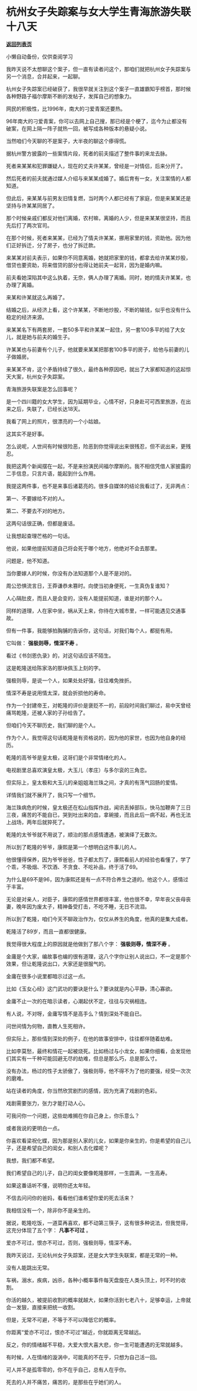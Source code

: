 # 杭州女子失踪案与女大学生青海旅游失联十八天

[**返回列表页**](/gzh/记忆承载)

小懒自动备份，仅供查阅学习

我昨天说不太想聊这个案子，但一直有读者问这个，那咱们就把杭州女子失踪案与另一个消息，合并起来，一起聊。

  

杭州女子失踪案已经破获了，我很早就关注到这个案子一直雄霸知乎榜首，那时候各种野路子福尔摩斯不断的发帖子，发挥自己的想象力。

  

网民的积极性，比1996年，南大的刁爱青案还要热。

  

96年南大的刁爱青案，你可以去网上自己搜，那已经是个梗了，迄今为止都没有破案，在网上隔一阵子就热一回，被写成各种版本的悬疑小说。

  

当然咱们今天聊的不是案子，大半夜的聊这个瘆得慌。

  

据杭州警方披露的一些案情片段，死者的前夫描述了整件事的来龙去脉。

  

死者来某某和犯罪嫌疑人，现在的丈夫许某某，曾经是一对情侣，后来分开了。

  

然后死者的前夫就通过媒人介绍与来某某成婚了。婚后育有一女，关注案情的人都知道。

  

但此后，来某某与前男友旧情复燃，当时两个人都已经有了家庭，但是来某某还是坚持与许某某同居了。

  

那个时候亲戚们都反对他们离婚，农村嘛，离婚的人少，但是来某某很坚持，而且先后打了两次官司。

  

在那个时候，死者来某某，已经为了情夫许某某，挪用家里的钱，资助他。因为他们正好拆迁，分了房子，也分了拆迁款。

  

来某某对前夫表示，如果你不同意离婚，她就把家里的钱，都拿去给许某某炒股，借贷也要资助，将来借贷的部分也得让她前夫一起背，因为是婚内嘛。

  

前夫看她深陷其中这么执着，无奈，俩人办理了离婚。同时，她的情夫许某某，也办理了离婚。

  

来某和许某就这么再婚了。

  

结婚之后，从经济上看，这个许某某，不断地炒股，不断的输钱，似乎也没有什么稳定的经济来源。

  

来某某名下有两套房，一套50多平和许某某一起住，另一套100多平的给了大女儿，就是她与前夫的婚生子。

  

许某某也与前妻有个儿子，他就要来某某把那套100多平的房子，给他与前妻的儿子做婚房。

  

来某某不肯，这个矛盾持续了很久，最终各种原因吧，就出了大家都知道的这起惊天大案，杭州女子失踪案。

  

青海旅游失联案是怎么回事呢？

  

是一个四川籍的女大学生，因为延期毕业，心情不好，只身赴可可西里旅游，在出来之后，失联了，已经长达18天。

  

我看了网上的照片，很漂亮的一个小姑娘。

  

这其实不是好事。

  

怎么说呢，人世间有时候很险恶，险恶到你觉得说出来很残忍，但不说出来，更残忍。

  

我把这两个新闻摆在一起，不是来扮演民间福尔摩斯的。我不相信凭借人家披露的二手信息，只言片语，能起到什么作用。

  

我提这两件事，也不是来事后诸葛亮的。很多自媒体的结论我看过了，无非两点：

  

第一、不要嫁给不对的人。

第二、不要去不对的地方。

  

这两句话很正确，但都是废话。

  

让我想起查理芒格的一句话。

  

他说，如果他提前知道自己将会死于哪个地方，他绝对不会去那里。

  

问题是，他不知道。

  

当你要嫁人的时候，你没有办法知道那个人是不是对的。

  

周公恐惧流言日，王莽谦恭未篡时。向使当初身便死，一生真伪复谁知？

  

人心隔肚皮，而且人是会变的，没有人能提前知道，谁是对的那个人。

  

同样的道理，人在家中坐，祸从天上来，你待在大城市里，一样可能遇见交通事故。  

  

但有一件事，我能够拍胸脯的告诉你，这句话，对我们每个人，都挺有用。

  

它叫做： **强极则辱，情深不寿** 。

  

看过《书剑恩仇录》的，对这句话应该不陌生。

  

这是乾隆送给陈家洛的那块佩玉上刻的字。

  

强极则辱，是说一个人，如果处处好强，往往难免挫折。

  

情深不寿是说用情太深，就会折损他的寿命。  

  

作为一个封建帝王，对乾隆的评价是褒贬不一的，前段时间我们聊过，易中天曾经痛骂乾隆，还被人家的子孙给告了。

  

但咱们今天不聊历史，我们聊的是个人。

  

作为个人，我觉得这句话乾隆是有资格说的，因为他的家世，也因为他自身的经历。

  

乾隆的高爷爷是皇太极，这哥们是个非常情绪化的人。

  

电视剧里总喜欢演皇太极，大玉儿（孝庄）与多尔衮的三角恋。

  

但实际上，皇太极和大玉儿的亲姐姐海兰珠之间，才真的有荡气回肠的爱情。

  

详情我们就不展开了，我只写一个细节。

  

海兰珠病危的时候，皇太极还在松山指挥作战，闻讯丢掉部队，快马加鞭奔了三日三夜，痛苦的不能自已，哭到吐出来的血，拿碗接，而且此后一病不起，再也无法上战场，两年后就猝死了。

  

乾隆的太爷爷就不用说了，顺治的那点感情遭遇，被演绎了无数次。

  

所以到了乾隆的爷爷，康熙是第一个想明白这件事儿的人。

  

他很懂得保养，因为爷爷爸爸，性子都太烈了，康熙看前人的经验也看懂了，学了个乖，不吸烟、不饮酒、不贪食、不吃补品，终于活了69。

  

为什么是69不是96，因为康熙还是有一点不符合养生之道的。他这个人，感情过于丰富。

  

无论是对亲人，对臣子，康熙的感情世界都很丰富，他也很不幸，早年丧父丧母丧妻，晚年因为废太子，精神备受打击，不吃不睡，无日不流泪。

  

所以到了乾隆，咱们今天不聊政治作为，仅仅从养生的角度，他真的是集大成者。

  

乾隆活了89岁，而且一直都很健康。

  

我觉得很大程度上的原因就是他做到了那八个字： **强极则辱，情深不寿** 。

  

金庸是个大家，编故事也编的很有道理，这八个字你让别人说出口，不一定是那个效果，但让乾隆说出口，大家还是很服气的。

  

金庸在很多小说里都暗示过这一点。

  

比如《玉女心经》这门武功的要诀是什么？要诀就是内心平静，清心寡欲。

  

金庸不止一次的在暗示读者，心潮起伏不定，往往与灾祸相连。

  

有人说，不对呀，金庸写情不是高手么？情到深处不能自已。

  

问世间情为何物，直教人生死相许。

  

但实际上，那些情到深处的例子，在他的故事安排中，往往都伴随着劫难。

  

比如李莫愁，最终和情花一起被烧死。比如杨过与小龙女，如果你细看，会发现他们其实有一千种可能回避无尽的劫难，但总是那么巧，总是那么寸。

  

没有办法，杨过的性子太骄傲了，强极则辱，他不得不为了他的要强，经受一次次的磨难。

  

站在读者的角度，你当然欣赏剧烈的感情，因为充满了戏剧的色彩。

  

戏剧需要张力，张力才能打动人心。

  

可我问你一个问题，这些劫难搁在你自己身上，你乐意么？

  

或者我说的更明白一点。

  

你喜欢看梁祝化蝶，因为那是别人家的儿女，如果是你亲生的，你是希望的自己儿子，还是希望自己的闺女，和别人去化蝶呢？

  

我想，我们都不希望。

  

我们希望自己的儿子，自己的闺女要像乾隆那样，一生圆满，一生高寿。

  

如果这番话听不懂，说明你还太年轻。

  

不信去问问你的爸妈，看看他们谁希望你爱的死去活来？

  

我相信没有一个，除非你不是亲生的。

  

据说，乾隆吃饭，一道菜再喜欢，都不动第三筷子，这有很多种说法，但我觉得，这充分体现了五个字： **凡事不可过** 。

  

爱亦不可过，恨亦不可过，否则，强极则辱，情深不寿。

  

我昨天说过，无论杭州女子失踪案，还是女大学生失联案，都是无常的一种。

  

没有人能跳出无常。

  

车祸，溺水，疾病，凶杀，各种小概率事件每天盘旋在人类头顶上，时不时的收割。

  

你活的越久，被提前收割的概率就越大，如果你活到七老八十，足够幸运，上帝就会一发狠，直接来把统一收割。

  

但是，无常不可避，不等于不可以降低它的概率。

  

你距离“爱亦不可过，恨亦不可过”越近，你就距离无常越远。

  

反之，你的情绪越不平稳，大爱大恨大喜大悲，你一生可能遭遇的无常就越多。

  

有时候，人在情绪的漩涡中，可能真的不在乎，只想为自己活一回。

  

可人并不是孤零零的，你不在乎自己，总有人在乎你。

  

死去的人并不痛苦，痛苦的，是那些在乎她们的人。

